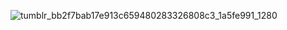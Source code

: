 ![tumblr_bb2f7bab17e913c659480283326808c3_1a5fe991_1280](https://github.com/user-attachments/assets/4af1c415-e29d-4d62-a482-4643dcb37a5d)
